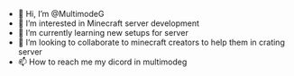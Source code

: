 - 👋 Hi, I’m @MultimodeG
- 👀 I’m interested in Minecraft server development
- 🌱 I’m currently learning new setups for server
- 💞️ I’m looking to collaborate to minecraft creators to help them in crating server
- 📫 How to reach me my dicord in multimodeg

<!---
MultimodeG/MultimodeG is a ✨ special ✨ repository because its `README.md` (this file) appears on your GitHub profile.
You can click the Preview link to take a look at your changes.
--->
